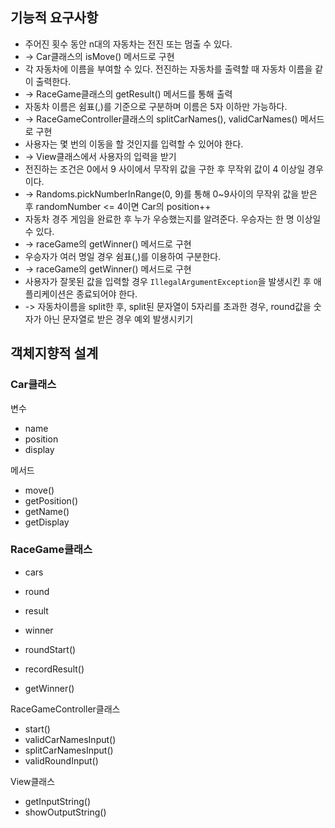 ## 기능적 요구사항

- 주어진 횟수 동안 n대의 자동차는 전진 또는 멈출 수 있다. 
- -> Car클래스의 isMove() 메서드로 구현
- 각 자동차에 이름을 부여할 수 있다. 전진하는 자동차를 출력할 때 자동차 이름을 같이 출력한다. 
- -> RaceGame클래스의 getResult() 메서드를 통해 출력
- 자동차 이름은 쉼표(,)를 기준으로 구분하며 이름은 5자 이하만 가능하다.
- -> RaceGameController클래스의 splitCarNames(), validCarNames() 메서드로 구현
- 사용자는 몇 번의 이동을 할 것인지를 입력할 수 있어야 한다.
- -> View클래스에서 사용자의 입력을 받기
- 전진하는 조건은 0에서 9 사이에서 무작위 값을 구한 후 무작위 값이 4 이상일 경우이다.
- -> Randoms.pickNumberInRange(0, 9)를 통해 0~9사이의 무작위 값을 받은 후 randomNumber <= 4이면 Car의 position++
- 자동차 경주 게임을 완료한 후 누가 우승했는지를 알려준다. 우승자는 한 명 이상일 수 있다.
- -> raceGame의 getWinner() 메서드로 구현
- 우승자가 여러 명일 경우 쉼표(,)를 이용하여 구분한다.
- -> raceGame의 getWinner() 메서드로 구현
- 사용자가 잘못된 값을 입력할 경우 `IllegalArgumentException`을 발생시킨 후 애플리케이션은 종료되어야 한다.
- -> 자동차이름을 split한 후, split된 문자열이 5자리를 초과한 경우, round값을 숫자가 아닌 문자열로 받은 경우 예외 발생시키기



## 객체지향적 설계

### Car클래스
변수
- name
- position
- display

메서드
- move()
- getPosition()
- getName()
- getDisplay


### RaceGame클래스
- cars
- round
- result
- winner

- roundStart()
- recordResult()
- getWinner()

RaceGameController클래스
- start()
- validCarNamesInput()
- splitCarNamesInput()
- validRoundInput()

View클래스
- getInputString()
- showOutputString()